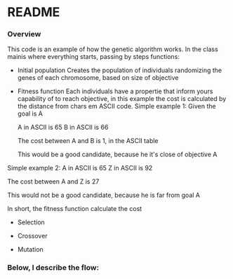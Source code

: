 # README
### Overview
This code is an example of how the genetic algorithm works.
In the class mainis where everything starts, passing by steps functions:

- Initial population
  Creates the population of individuals randomizing the genes of each chromosome, based on size of objective
- Fitness function
  Each individuals have a propertie that inform yours capability of to reach objective, in this example the cost is calculated by the distance from chars em ASCII code.
   Simple example 1:
  Given the goal is A

  A in ASCII is 65
  B in ASCII is 66

  The cost between A and B is 1, in the ASCII table

  This would be a good candidate, because he it's close of objective A

Simple example 2:
  A in ASCII is 65
  Z in ASCII is 92

  The cost between A and Z is 27

  This would not be a good candidate, because he is far from goal A

  In short, the fitness function calculate the cost
- Selection

- Crossover
- Mutation

### Below, I describe the flow:

